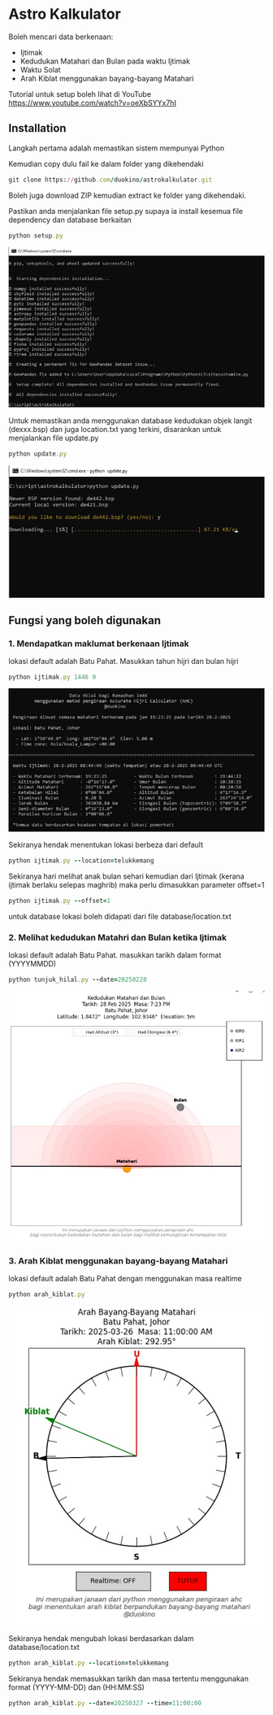 # Astro Kalkulator

Boleh mencari data berkenaan:
- Ijtimak
- Kedudukan Matahari dan Bulan pada waktu Ijtimak
- Waktu Solat
- Arah Kiblat menggunakan bayang-bayang Matahari

Tutorial untuk setup boleh lihat di YouTube https://www.youtube.com/watch?v=oeXbSYYx7hI         

## Installation
Langkah pertama adalah memastikan sistem mempunyai Python

Kemudian copy dulu fail ke dalam folder yang dikehendaki

```ruby
git clone https://github.com/duokino/astrokalkulator.git
```
Boleh juga download ZIP kemudian extract ke folder yang dikehendaki.

Pastikan anda menjalankan file setup.py supaya ia install kesemua file dependency dan database berkaitan

```ruby
python setup.py
```
<img src="images/setup.jpg">

Untuk memastikan anda menggunakan database kedudukan objek langit (dexxx.bsp) dan juga location.txt yang terkini, disarankan untuk menjalankan file update.py

```ruby
python update.py
```
<img src="images/update.jpg">


## Fungsi yang boleh digunakan


### 1. Mendapatkan maklumat berkenaan Ijtimak

lokasi default adalah Batu Pahat. Masukkan tahun hijri dan bulan hijri
```ruby
python ijtimak.py 1446 9
```
<img src="images/ijtimak.jpg">

Sekiranya hendak menentukan lokasi berbeza dari default
```ruby
python ijtimak.py --location=telukkemang
```

Sekiranya hari melihat anak bulan sehari kemudian dari Ijtimak (kerana ijtimak berlaku selepas maghrib) maka perlu dimasukkan parameter offset=1
```ruby
python ijtimak.py --offset=1
```

untuk database lokasi boleh didapati dari file database/location.txt


### 2. Melihat kedudukan Matahri dan Bulan ketika Ijtimak 

lokasi default adalah Batu Pahat. masukkan tarikh dalam format (YYYYMMDD)
```ruby
python tunjuk_hilal.py --date=20250228
```
<img src="images/tunjuk_hilal.jpg">


### 3. Arah Kiblat menggunakan bayang-bayang Matahari 

lokasi default adalah Batu Pahat dengan menggunakan masa realtime
```ruby
python arah_kiblat.py
```
<img src="images/arah_kiblat.jpg">

Sekiranya hendak mengubah lokasi berdasarkan dalam database/location.txt
```ruby
python arah_kiblat.py --location=telukkemang
```

Sekiranya hendak memasukkan tarikh dan masa tertentu menggunakan format (YYYY-MM-DD) dan (HH:MM:SS)
```ruby
python arah_kiblat.py --date=20250327 --time=11:00:00
```
